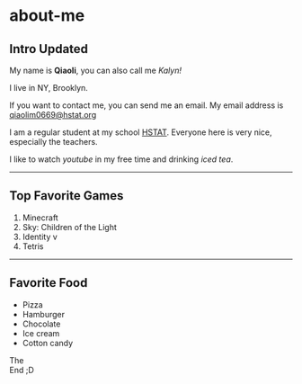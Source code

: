 # about-me

## Intro Updated

My name is **Qiaoli**, you can also call me *Kalyn!*

I live in NY, Brooklyn.

If you want to contact me, you can send me an email. My email address is qiaolim0669@hstat.org

I am a regular student at my school [HSTAT](https://www.hstat.org). Everyone here is very nice, especially the teachers.

I like to watch *youtube* in my free time and drinking *iced tea*.

---

## Top Favorite Games

1. Minecraft
2. Sky: Children of the Light
3. Identity v
4. Tetris

---

## Favorite Food

- Pizza
- Hamburger
- Chocolate
- Ice cream
- Cotton candy



The<br>
End ;D

